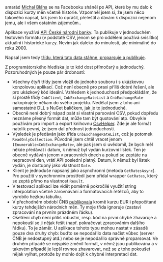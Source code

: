 <!-- dcterms:identifier = aspnetcz#5447 -->
<!-- dcterms:title = Zpracování aktuálních a historických kurzů měn přes API ČNB -->
<!-- dcterms:abstract = Kamarád Michal Bláha se na Facebooku sháněl po API, které by mu dalo k dispozici kurzy měn včetně historie. Vzpomněl jsem si, že jsem něco takového napsal, tak jsem to oprášil, přeleštil a dávám k dispozici. -->
<!-- np9:categoryId = 1 -->
<!-- x4w:category = Tipy, triky -->
<!-- np9:authorId = 1 -->
<!-- np9:authorEmail = michal.valasek@altairis.cz -->
<!-- dcterms:creator = Michal Altair Valášek -->
<!-- dcterms:created = 2016-08-12T20:34:50.957+02:00 -->
<!-- dcterms:dateAccepted = 2016-08-13T10:00:00+02:00 -->
<!-- x4w:pictureWidth = 150 -->
<!-- x4w:pictureHeight = 150 -->
<!-- x4w:pictureUrl = /perex-pictures/20160813-zpracovani-aktualnich-a-historickych-kurzu-men-pres-api-cnb.png -->

amarád [Michal Bláha](http://www.michalblaha.cz/) se na Facebooku sháněl po API, které by mu dalo k dispozici kurzy měn včetně historie. Vzpomněl jsem si, že jsem něco takového napsal, tak jsem to oprášil, přeleštil a dávám k dispozici nejenom jemu, ale i všem ostatním zájemcům..

Aplikace využívá [API České národní banky](https://www.cnb.cz/cs/financni_trhy/devizovy_trh/kurzy_devizoveho_trhu/denni_kurz.txt). Ta publikuje v jednoduchém textovém formátu (v podstatě CSV, jenom se pro oddělení používá svislítko) aktuální i historické kurzy. Nevím jak daleko do minulosti, ale minimálně do roku 2000. 

Napsal jsem tedy [třídu, která tato data stáhne, proparsuje a publikuje](https://gist.github.com/ridercz/66f22ce86d082f059d26cde05ac69f87).

Z programátorského hlediska je to kód dost přímočarý a jednoduchý. Pozoruhodných je pouze pár drobností:

*   Všechny čtyři třídy jsem vložil do jednoho souboru i s ukázkovou konzolovou aplikací. Což není obecně pro praxi příliš dobré řešení, ale pro ukázkový kód ideální. Vzhledem k jednoduchosti předpokládám, že si prostě třídy `CnbClient`, `CnbExchangeRateList` a `CnbExchangeRate` nakopírujete někam do svého projektu. Nedělal jsem z toho ani samostatné DLL s NuGet balíčkem, jak je to jednoduché. 
*   Obecně není dobrý nápad psát si vlastní parsování CSV, pokud dopředu neznáme přesný formát dat, může tam být quotování atp. Obvykle používám pro import a export knihovnu [CsvHelper](http://www.nuget.org/packages/CsvHelper/). Zde je ale formát natolik pevný, že jsem dal přednost jednoduchosti. 
*   Výsledek je předáván jako třída `CnbExchangeRateList`, což je potomek `ReadOnlyCollection`. Původně jsem chtěl vracet jenom `IEnumerable<CnbExchangeRate>`, ale pak jsem si uvědomil, že bych měl někde předávat i datum, k němuž byl vydán kurzovní lístek. Ten je obecně vydáván jenom v pracovních dnech a pokud se zeptáte na nepracovní den, vrátí API poslední platný. Datum, k němuž byl lístek vydán, je dostupný jako vlastnost `Date`. 
*   Klient je jednoduše napsaný jako asynchronní (metoda `GetRatesAsync`). Pro použití v synchronním prostředí jsem přidal wrapper `GetRates`, který se zeptá přímo na vlastnost `Result`. 
*   V testovací aplikaci lze vidět poměrně pokročilé využití string interpolation včetně zarovnávání a formátovacích řetězců, aby to vyrobilo hezkou tabulku. 
*   V přechodném období ČNB [publikovala](https://www.cnb.cz/cs/financni_trhy/devizovy_trh/kurzy_devizoveho_trhu/denni_kurz.txt?date=12.08.2000) kromě kurzu EUR i přepočítané kurzy tehdejších národních měn. Ty moje třída ignoruje (zastaví zpracování na prvním prázdném řádku). 
*   Ošetření chyb není příliš robustní, resp. kód na první chybě zhavaruje a nepokouší se ji nějak řešit (např. pokračovat zpracováním dalšího řádku). To je záměr. U aplikace tohoto typu mohou nastat v zásadě pouze dva druhy chyb: buďto se nepodařilo data načíst vůbec (server ČNB je nedostupný atd.) nebo se je nepodařilo správně proparsovat. Ve druhém případě se nejspíše změnil formát, v němž jsou publikována a v takovém případě je lepší rovnou zhavarovat, než se z toho pokoušet nějak vylhat, protože by mohlo dojít k chybné interpretaci dat. 